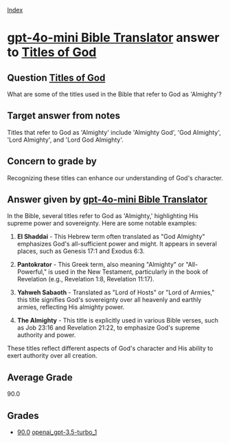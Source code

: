 
[Index](../../../index.md)
# [gpt-4o-mini Bible Translator](../../answering_models/gpt-4o-mini_Bible_Translator.md) answer to [Titles of God](../../questions/Titles_of_God.md)

## Question [Titles of God](../../questions/Titles_of_God.md)
What are some of the titles used in the Bible that refer to God as 'Almighty'?

## Target answer from notes
Titles that refer to God as 'Almighty' include 'Almighty God', 'God Almighty', 'Lord Almighty', and 'Lord God Almighty'.

## Concern to grade by
Recognizing these titles can enhance our understanding of God's character.

## Answer given by [gpt-4o-mini Bible Translator](../../answering_models/gpt-4o-mini_Bible_Translator.md)
In the Bible, several titles refer to God as 'Almighty,' highlighting His supreme power and sovereignty. Here are some notable examples:

1. **El Shaddai** - This Hebrew term often translated as "God Almighty" emphasizes God's all-sufficient power and might. It appears in several places, such as Genesis 17:1 and Exodus 6:3.

2. **Pantokrator** - This Greek term, also meaning "Almighty" or "All-Powerful," is used in the New Testament, particularly in the book of Revelation (e.g., Revelation 1:8, Revelation 11:17).

3. **Yahweh Sabaoth** - Translated as "Lord of Hosts" or "Lord of Armies," this title signifies God's sovereignty over all heavenly and earthly armies, reflecting His almighty power.

4. **The Almighty** - This title is explicitly used in various Bible verses, such as Job 23:16 and Revelation 21:22, to emphasize God's supreme authority and power.

These titles reflect different aspects of God's character and His ability to exert authority over all creation.

## Average Grade
90.0

## Grades
 * [90.0](./Titles_of_God_grades/openai_gpt-3.5-turbo_1.md) [openai_gpt-3.5-turbo_1](../../grading_models/openai_gpt-3.5-turbo_1.md)
